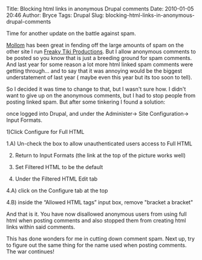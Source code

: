 Title: Blocking html links in anonymous Drupal comments
Date: 2010-01-05 20:46
Author: Bryce
Tags: Drupal
Slug: blocking-html-links-in-anonymous-drupal-comments

Time for another update on the battle against spam.

[Mollom](http://mollom.com) has been great in fending off the large
amounts of spam on the other site I run [Freaky Tiki
Productions](http://freakytikiproductions.com). But I allow anonymous
comments to be posted so you know that is just a breeding ground for
spam comments. And last year for some reason a lot more html linked spam
comments were getting through... and to say that it was annoying would
be the biggest understatement of last year ( maybe even this year but
its too soon to tell).

So I decided it was time to change to that, but I wasn't sure how. I
didn't want to give up on the anonymous comments, but I had to stop
people from posting linked spam. But after some tinkering I found a
solution:

once logged into Drupal, and under the Administer-\> Site
Configuration-\> Input Formats.

1)Click Configure for Full HTML

1.A) Un-check the box to allow unauthenticated users access to Full HTML

2) Return to Input Formats (the link at the top of the picture works
well)

3) Set Filtered HTML to be the default

4) Under the Filtered HTML Edit tab

4.A) click on the Configure tab at the top

4.B) inside the “Allowed HTML tags” input box, remove "bracket a bracket"

And that is it. You have now disallowed anonymous users from using full
html when posting comments and also stopped them from creating html
links within said comments.

This has done wonders for me in cutting down comment spam. Next up, try to
figure out the same thing for the name used when posting comments. The war
continues!
